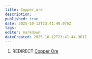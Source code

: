 ```yaml
---
title: Copper_ore
description: 
published: true
date: 2025-10-12T23:41:48.076Z
tags: 
editor: markdown
dateCreated: 2025-10-12T23:41:44.361Z
---
```


1.  REDIRECT [Copper Ore](Copper_Ore "wikilink")